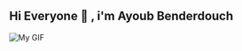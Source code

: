 ## Hi Everyone 👋 , i'm Ayoub Benderdouch 

![My GIF](https://user-images.githubusercontent.com/74038190/225813708-98b745f2-7d22-48cf-9150-083f1b00d6c9.gif)

